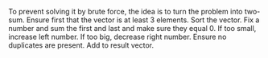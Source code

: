 ​To prevent solving it by brute force, the idea is to turn the problem into two-sum. 
Ensure first that the vector is at least 3 elements. Sort the vector. Fix a number and sum the first and last and make sure they equal 0.
If too small, increase left number. If too big, decrease right number. Ensure no duplicates are present. Add to result vector.
